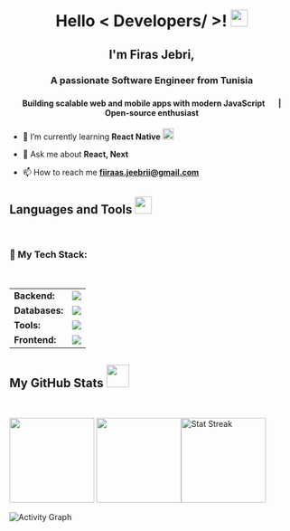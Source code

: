 <!-- Hi there! Feel free to make this your own but don't use my data :D Attributions are welcomed, thank you! -->

<h1 align="center"> Hello < Developers/ >! <img src = "https://raw.githubusercontent.com/MartinHeinz/MartinHeinz/master/wave.gif" width = "30"> </h1>
<h2 align="center">I'm Firas Jebri,</h2>
<h3 align="center">A passionate Software Engineer from Tunisia</h3>
<h4 align="center">Building scalable web and mobile apps with modern JavaScript <img src="https://media3.giphy.com/media/ln7z2eWriiQAllfVcn/200w.webp" width="17"> | Open-source enthusiast</h4>

- 🌱 I’m currently learning **React Native** <img src="https://i.giphy.com/media/eNAsjO55tPbgaor7ma/200w.webp" width="20">

- 💬 Ask me about **React, Next**

- 📫 How to reach me **fiiraas.jeebrii@gmail.com**

<p align="left">
</p>

<h2> Languages and Tools <img src = "https://media2.giphy.com/media/QssGEmpkyEOhBCb7e1/giphy.gif?cid=ecf05e47a0n3gi1bfqntqmob8g9aid1oyj2wr3ds3mg700bl&rid=giphy.gif" width = "30"> </h2>
<br>
<h3 align="left">🚀 My Tech Stack:</h3>
<br>
<table align="center">
  <tr>
    <td><strong>Backend:</strong></td>
    <td align="center">
      <img src="https://skillicons.dev/icons?i=nodejs,express" />
    </td>
  </tr>
  <tr>
    <td><strong>Databases:</strong></td>
    <td align="center">
      <img src="https://skillicons.dev/icons?i=postgres,mysql,mongodb,firebase,prisma" />
    </td>
  </tr>
  <tr>
    <td><strong>Tools:</strong></td>
    <td align="center">
      <img src="https://skillicons.dev/icons?i=vscode,git,postman,jest,vercel,figma" />
    </td>
  </tr>
  <tr>
    <td><strong>Frontend:</strong></td>
    <td align="center">
      <img src="https://skillicons.dev/icons?i=html,css,js,typescript,react,nextjs,angular,tailwind,bootstrap" />
    </td>
  </tr>
</table>

<h2> My GitHub Stats <img src='https://media1.giphy.com/media/du3J3cXyzhj75IOgvA/giphy.gif?cid=ecf05e47x2g034i9pzwtzzsd3xgg2w9nr94t4tflbbgo3008&rid=giphy.gif' width = "40"> </h2>
<br/>

<span><img height="150"  src="https://github-readme-stats.vercel.app/api/top-langs/?username=jfiras&layout=compact&hide=php&langs_count=6" /></span>
<span><a href="https://github.com/jfiras?tab=repositories&q=&type=&language=&sort=stargazers"><img height="150" src="https://github-readme-stats.vercel.app/api?username=jfiras&show_icons=true&count_private=true" /></a></span><span><img src="https://github-readme-streak-stats.herokuapp.com/?user=jfiras" height="150" alt="Stat Streak" /></span>

![Activity Graph](https://github-readme-activity-graph.vercel.app/graph?username=jfiras&theme=react-dark)
